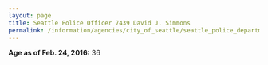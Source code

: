 ```yaml
---
layout: page
title: Seattle Police Officer 7439 David J. Simmons
permalink: /information/agencies/city_of_seattle/seattle_police_department/copbook/7439/
---
```


**Age as of Feb. 24, 2016:** 36
